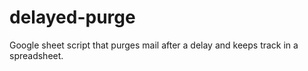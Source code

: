 # delayed-purge
Google sheet script that purges mail after a delay and keeps track in a spreadsheet.
